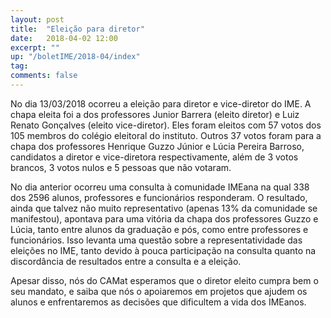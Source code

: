 ```yaml
---
layout: post
title:  "Eleição para diretor"
date:   2018-04-02 12:00
excerpt: ""
up: "/boletIME/2018-04/index"
tag:
comments: false 
---
```

No dia 13/03/2018 ocorreu a eleição para diretor e vice-diretor do IME.
A chapa eleita foi a dos professores Junior Barrera (eleito diretor) e Luiz Renato Gonçalves (eleito vice-diretor).
Eles foram eleitos com 57 votos dos 105 membros do colégio eleitoral do instituto.
Outros 37 votos foram para a chapa dos professores Henrique Guzzo Júnior e Lúcia Pereira Barroso,
candidatos a diretor e vice-diretora respectivamente, além de 3 votos brancos, 3 votos nulos e 5 pessoas que não votaram.

No dia anterior ocorreu uma consulta à comunidade IMEana na qual 338 dos 2596 alunos,
professores e funcionários responderam. O resultado, ainda que talvez não muito representativo
(apenas 13% da comunidade se manifestou), apontava para uma vitória da chapa dos professores Guzzo e Lúcia,
tanto entre alunos da graduação e pós, como entre professores e funcionários. Isso levanta uma questão sobre
a representatividade das eleições no IME, tanto devido à pouca participação na consulta quanto na discordância
de resultados entre a consulta e a eleição.

Apesar disso, nós do CAMat esperamos que o diretor eleito cumpra bem o seu mandato, e saiba que nós o apoiaremos
em projetos que ajudem os alunos e enfrentaremos as decisões que dificultem a vida dos IMEanos.
